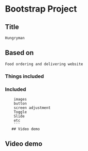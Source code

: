 
# Bootstrap Project
## Title
```Hungryman```
## Based on
```Food ordering and delivering website```
### Things included
### Included
``` navbar
    images
    button
    screen adjustment 
    Toggle
    Slide
    etc
    ```
   ## Video demo
 ```
 ## Video demo
